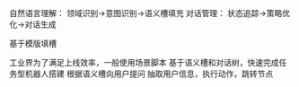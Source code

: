 自然语言理解：
领域识别->意图识别->语义槽填充
对话管理：
状态追踪->策略优化->对话生成

基于模版填槽

工业界为了满足上线效率，一般使用场景脚本
基于语义槽和对话树，快速完成任务型机器人搭建
根据语义槽向用户提问
抽取用户信息，执行动作，跳转节点